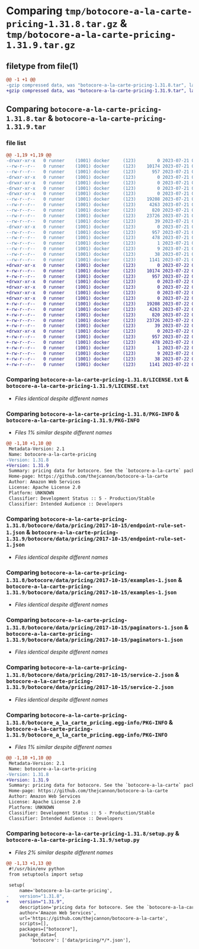 # Comparing `tmp/botocore-a-la-carte-pricing-1.31.8.tar.gz` & `tmp/botocore-a-la-carte-pricing-1.31.9.tar.gz`

## filetype from file(1)

```diff
@@ -1 +1 @@
-gzip compressed data, was "botocore-a-la-carte-pricing-1.31.8.tar", last modified: Fri Jul 21 01:21:45 2023, max compression
+gzip compressed data, was "botocore-a-la-carte-pricing-1.31.9.tar", last modified: Sat Jul 22 01:20:47 2023, max compression
```

## Comparing `botocore-a-la-carte-pricing-1.31.8.tar` & `botocore-a-la-carte-pricing-1.31.9.tar`

### file list

```diff
@@ -1,19 +1,19 @@
-drwxr-xr-x   0 runner    (1001) docker     (123)        0 2023-07-21 01:21:45.883385 botocore-a-la-carte-pricing-1.31.8/
--rw-r--r--   0 runner    (1001) docker     (123)    10174 2023-07-21 01:21:45.000000 botocore-a-la-carte-pricing-1.31.8/LICENSE.txt
--rw-r--r--   0 runner    (1001) docker     (123)      957 2023-07-21 01:21:45.883385 botocore-a-la-carte-pricing-1.31.8/PKG-INFO
-drwxr-xr-x   0 runner    (1001) docker     (123)        0 2023-07-21 01:21:45.883385 botocore-a-la-carte-pricing-1.31.8/botocore/
-drwxr-xr-x   0 runner    (1001) docker     (123)        0 2023-07-21 01:21:45.883385 botocore-a-la-carte-pricing-1.31.8/botocore/data/
-drwxr-xr-x   0 runner    (1001) docker     (123)        0 2023-07-21 01:21:45.883385 botocore-a-la-carte-pricing-1.31.8/botocore/data/pricing/
-drwxr-xr-x   0 runner    (1001) docker     (123)        0 2023-07-21 01:21:45.883385 botocore-a-la-carte-pricing-1.31.8/botocore/data/pricing/2017-10-15/
--rw-r--r--   0 runner    (1001) docker     (123)    19208 2023-07-21 01:21:06.000000 botocore-a-la-carte-pricing-1.31.8/botocore/data/pricing/2017-10-15/endpoint-rule-set-1.json
--rw-r--r--   0 runner    (1001) docker     (123)     4263 2023-07-21 01:21:06.000000 botocore-a-la-carte-pricing-1.31.8/botocore/data/pricing/2017-10-15/examples-1.json
--rw-r--r--   0 runner    (1001) docker     (123)      820 2023-07-21 01:21:06.000000 botocore-a-la-carte-pricing-1.31.8/botocore/data/pricing/2017-10-15/paginators-1.json
--rw-r--r--   0 runner    (1001) docker     (123)    23726 2023-07-21 01:21:06.000000 botocore-a-la-carte-pricing-1.31.8/botocore/data/pricing/2017-10-15/service-2.json
--rw-r--r--   0 runner    (1001) docker     (123)       39 2023-07-21 01:21:06.000000 botocore-a-la-carte-pricing-1.31.8/botocore/data/pricing/2017-10-15/waiters-2.json
-drwxr-xr-x   0 runner    (1001) docker     (123)        0 2023-07-21 01:21:45.883385 botocore-a-la-carte-pricing-1.31.8/botocore_a_la_carte_pricing.egg-info/
--rw-r--r--   0 runner    (1001) docker     (123)      957 2023-07-21 01:21:45.000000 botocore-a-la-carte-pricing-1.31.8/botocore_a_la_carte_pricing.egg-info/PKG-INFO
--rw-r--r--   0 runner    (1001) docker     (123)      478 2023-07-21 01:21:45.000000 botocore-a-la-carte-pricing-1.31.8/botocore_a_la_carte_pricing.egg-info/SOURCES.txt
--rw-r--r--   0 runner    (1001) docker     (123)        1 2023-07-21 01:21:45.000000 botocore-a-la-carte-pricing-1.31.8/botocore_a_la_carte_pricing.egg-info/dependency_links.txt
--rw-r--r--   0 runner    (1001) docker     (123)        9 2023-07-21 01:21:45.000000 botocore-a-la-carte-pricing-1.31.8/botocore_a_la_carte_pricing.egg-info/top_level.txt
--rw-r--r--   0 runner    (1001) docker     (123)       38 2023-07-21 01:21:45.883385 botocore-a-la-carte-pricing-1.31.8/setup.cfg
--rw-r--r--   0 runner    (1001) docker     (123)     1141 2023-07-21 01:21:45.000000 botocore-a-la-carte-pricing-1.31.8/setup.py
+drwxr-xr-x   0 runner    (1001) docker     (123)        0 2023-07-22 01:20:47.281262 botocore-a-la-carte-pricing-1.31.9/
+-rw-r--r--   0 runner    (1001) docker     (123)    10174 2023-07-22 01:20:47.000000 botocore-a-la-carte-pricing-1.31.9/LICENSE.txt
+-rw-r--r--   0 runner    (1001) docker     (123)      957 2023-07-22 01:20:47.281262 botocore-a-la-carte-pricing-1.31.9/PKG-INFO
+drwxr-xr-x   0 runner    (1001) docker     (123)        0 2023-07-22 01:20:47.281262 botocore-a-la-carte-pricing-1.31.9/botocore/
+drwxr-xr-x   0 runner    (1001) docker     (123)        0 2023-07-22 01:20:47.281262 botocore-a-la-carte-pricing-1.31.9/botocore/data/
+drwxr-xr-x   0 runner    (1001) docker     (123)        0 2023-07-22 01:20:47.281262 botocore-a-la-carte-pricing-1.31.9/botocore/data/pricing/
+drwxr-xr-x   0 runner    (1001) docker     (123)        0 2023-07-22 01:20:47.281262 botocore-a-la-carte-pricing-1.31.9/botocore/data/pricing/2017-10-15/
+-rw-r--r--   0 runner    (1001) docker     (123)    19208 2023-07-22 01:20:09.000000 botocore-a-la-carte-pricing-1.31.9/botocore/data/pricing/2017-10-15/endpoint-rule-set-1.json
+-rw-r--r--   0 runner    (1001) docker     (123)     4263 2023-07-22 01:20:09.000000 botocore-a-la-carte-pricing-1.31.9/botocore/data/pricing/2017-10-15/examples-1.json
+-rw-r--r--   0 runner    (1001) docker     (123)      820 2023-07-22 01:20:09.000000 botocore-a-la-carte-pricing-1.31.9/botocore/data/pricing/2017-10-15/paginators-1.json
+-rw-r--r--   0 runner    (1001) docker     (123)    23726 2023-07-22 01:20:09.000000 botocore-a-la-carte-pricing-1.31.9/botocore/data/pricing/2017-10-15/service-2.json
+-rw-r--r--   0 runner    (1001) docker     (123)       39 2023-07-22 01:20:09.000000 botocore-a-la-carte-pricing-1.31.9/botocore/data/pricing/2017-10-15/waiters-2.json
+drwxr-xr-x   0 runner    (1001) docker     (123)        0 2023-07-22 01:20:47.281262 botocore-a-la-carte-pricing-1.31.9/botocore_a_la_carte_pricing.egg-info/
+-rw-r--r--   0 runner    (1001) docker     (123)      957 2023-07-22 01:20:47.000000 botocore-a-la-carte-pricing-1.31.9/botocore_a_la_carte_pricing.egg-info/PKG-INFO
+-rw-r--r--   0 runner    (1001) docker     (123)      478 2023-07-22 01:20:47.000000 botocore-a-la-carte-pricing-1.31.9/botocore_a_la_carte_pricing.egg-info/SOURCES.txt
+-rw-r--r--   0 runner    (1001) docker     (123)        1 2023-07-22 01:20:47.000000 botocore-a-la-carte-pricing-1.31.9/botocore_a_la_carte_pricing.egg-info/dependency_links.txt
+-rw-r--r--   0 runner    (1001) docker     (123)        9 2023-07-22 01:20:47.000000 botocore-a-la-carte-pricing-1.31.9/botocore_a_la_carte_pricing.egg-info/top_level.txt
+-rw-r--r--   0 runner    (1001) docker     (123)       38 2023-07-22 01:20:47.281262 botocore-a-la-carte-pricing-1.31.9/setup.cfg
+-rw-r--r--   0 runner    (1001) docker     (123)     1141 2023-07-22 01:20:47.000000 botocore-a-la-carte-pricing-1.31.9/setup.py
```

### Comparing `botocore-a-la-carte-pricing-1.31.8/LICENSE.txt` & `botocore-a-la-carte-pricing-1.31.9/LICENSE.txt`

 * *Files identical despite different names*

### Comparing `botocore-a-la-carte-pricing-1.31.8/PKG-INFO` & `botocore-a-la-carte-pricing-1.31.9/PKG-INFO`

 * *Files 1% similar despite different names*

```diff
@@ -1,10 +1,10 @@
 Metadata-Version: 2.1
 Name: botocore-a-la-carte-pricing
-Version: 1.31.8
+Version: 1.31.9
 Summary: pricing data for botocore. See the `botocore-a-la-carte` package for more info.
 Home-page: https://github.com/thejcannon/botocore-a-la-carte
 Author: Amazon Web Services
 License: Apache License 2.0
 Platform: UNKNOWN
 Classifier: Development Status :: 5 - Production/Stable
 Classifier: Intended Audience :: Developers
```

### Comparing `botocore-a-la-carte-pricing-1.31.8/botocore/data/pricing/2017-10-15/endpoint-rule-set-1.json` & `botocore-a-la-carte-pricing-1.31.9/botocore/data/pricing/2017-10-15/endpoint-rule-set-1.json`

 * *Files identical despite different names*

### Comparing `botocore-a-la-carte-pricing-1.31.8/botocore/data/pricing/2017-10-15/examples-1.json` & `botocore-a-la-carte-pricing-1.31.9/botocore/data/pricing/2017-10-15/examples-1.json`

 * *Files identical despite different names*

### Comparing `botocore-a-la-carte-pricing-1.31.8/botocore/data/pricing/2017-10-15/paginators-1.json` & `botocore-a-la-carte-pricing-1.31.9/botocore/data/pricing/2017-10-15/paginators-1.json`

 * *Files identical despite different names*

### Comparing `botocore-a-la-carte-pricing-1.31.8/botocore/data/pricing/2017-10-15/service-2.json` & `botocore-a-la-carte-pricing-1.31.9/botocore/data/pricing/2017-10-15/service-2.json`

 * *Files identical despite different names*

### Comparing `botocore-a-la-carte-pricing-1.31.8/botocore_a_la_carte_pricing.egg-info/PKG-INFO` & `botocore-a-la-carte-pricing-1.31.9/botocore_a_la_carte_pricing.egg-info/PKG-INFO`

 * *Files 1% similar despite different names*

```diff
@@ -1,10 +1,10 @@
 Metadata-Version: 2.1
 Name: botocore-a-la-carte-pricing
-Version: 1.31.8
+Version: 1.31.9
 Summary: pricing data for botocore. See the `botocore-a-la-carte` package for more info.
 Home-page: https://github.com/thejcannon/botocore-a-la-carte
 Author: Amazon Web Services
 License: Apache License 2.0
 Platform: UNKNOWN
 Classifier: Development Status :: 5 - Production/Stable
 Classifier: Intended Audience :: Developers
```

### Comparing `botocore-a-la-carte-pricing-1.31.8/setup.py` & `botocore-a-la-carte-pricing-1.31.9/setup.py`

 * *Files 2% similar despite different names*

```diff
@@ -1,13 +1,13 @@
 #!/usr/bin/env python
 from setuptools import setup
 
 setup(
     name='botocore-a-la-carte-pricing',
-    version="1.31.8",
+    version="1.31.9",
     description='pricing data for botocore. See the `botocore-a-la-carte` package for more info.',
     author='Amazon Web Services',
     url='https://github.com/thejcannon/botocore-a-la-carte',
     scripts=[],
     packages=["botocore"],
     package_data={
         'botocore': ['data/pricing/*/*.json'],
```

